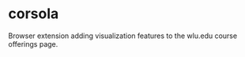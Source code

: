 corsola
=======

Browser extension adding visualization features to the wlu.edu course offerings page.
